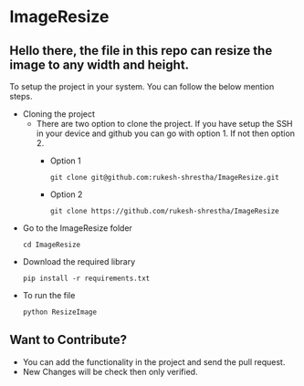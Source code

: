 # ImageResize

## Hello there, the file in this repo can resize the image to any width and height. 

To setup the project in your system. You can follow the below mention steps. 
-  Cloning the project
    - There are two option to clone the project. If you have setup the SSH in your device and github you can go with option 1. If not then option 2.
        - Option 1
          
           ```
          git clone git@github.com:rukesh-shrestha/ImageResize.git
          ```
        - Option 2
          ```
          git clone https://github.com/rukesh-shrestha/ImageResize
          ```
- Go to the ImageResize folder
  ```
  cd ImageResize
  ```
- Download the required library
  ```
  pip install -r requirements.txt
  ```
- To run the file
  ```
  python ResizeImage
  ```
         
## Want to Contribute?
- You can add the functionality in the project and send the pull request.
- New Changes will be check then only verified.
  

